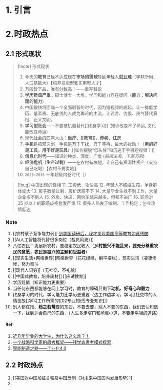 # 1. 引言


# 2.时政热点
## 2.1 形式现状
> [!note] 形式现状
> 1. 今天的**教育**已经不适应现在**市场的需球**导致年轻人**就业难**（学非所用、人口基数大）【培养技能型和实用型人才】
> 2. 万般皆下品，唯有分数高！——重写轻说
> 3. **学历贬值严重**：硕士博士一大堆，学问和能力存在疑问（**能力：解决问题的能力**）
> 4. 中国很快将面临一个全面弱智的时代，因为短视频的崛起，让一群低学历、低素质、无底线的人成为舆论的主流，让谣言、仇恨、戾气替代真相、正义文明。
> 5. **学习型社会**——不要被机器替代[[终身学习]] (知识改变不了命运, 文化能改变命运)
> 6. 现代社会的四座大山：**医疗、[[教育]]、养老、住房**
> 7. **手机**是把双刃剑，手机是万千干扰，万千等待，最大的扰动！（**用的好是工具，用不好是玩具**）[[如何摆脱“低头族”和沉迷于手机短视频？]]
> 8. **信息化时代**——知识的种类、深度、广度 (*前所未有、千差万别*)
> 9. **经济危机（生产过剩）**——在农村有块地，让自己有资源性资产（支持自己吃喝）【农村不要卖地】
> 10. `2025~2035` 十年超级内卷时代（）

> [!bug] 中国出现的怪相
> 11. 工资低，物价高
> 12. 年轻人不结婚生孩，单身群体庞大
> 13. 房子数量过剩，房价居高不下
> 14. 大量毕业生找不到工作，大量企业招不到人
> 15. 外卖、快递、网约车越来越多，但都不进厂
> 16. 职场对 35 岁以上的职场歧视愈发严重
> 17. 很多人热衷于编制、工作稳定；创业热情低迷

### Note
1. [[农村孩子竞争能力弱]] [到美国读研后，我才发现美国高等教育如此残酷](https://mp.weixin.qq.com/s/UVJhLsZWmjNpaKv53v7Z2A)
2. [[Ai人工智能将代替很多岗位（裁员风波）]]
3. 八亿农民：发展新农村，要稳定农民收入（**乡村振兴不能乱来，要充分尊重农民的意愿，农民是振兴的主题和受益者**）
4. [[现实生活≠网络世界]]网络世界（花花绿绿，躺平摆烂），现实生活（凄凄惨惨，努力奋斗
5.  [[现代人词穷]]（无社交、不礼貌）
6. [[中国式教育，培养废材]] [[应试教育]]
7. 学历贬值（知识能力更重要）
8. 当任何东西都能够在网上学习时，教育的障碍只剩下**动机、好奇心和毅力**
9. 终身学习的时代，学习能力比学历更重要（边工作边学习，学习[[社交中的人情世故]]学习工作所需的[[02专业知识|专业知识]]）
10. 别人都在抢、**趋之若鹜**要的东西，不要去要，别人不要的东西，我们去认知选一下，找到适合自己的东西，（人生多走窄门和崎岖小道，不要走平坦的道路）
#### Ref
1. [近几年毕业的大学生，为什么这么难？！](https://mp.weixin.qq.com/s/Zcs7Ub3btWe_rREE541VAQ)
2. [一个战略科学家的思考框架——钱学森思考模式探索](https://mp.weixin.qq.com/s/_6tUphh8OuaJKfv2O-5Fog)
3. [智能制造之路——工业化4.0](https://mp.weixin.qq.com/s/LZYchdP_9rmNg_aY4iIhCQ)
## 2.2 时政热点
1. [[美国对中国加征关税及中国反制（对未来中国国内发展形势）]]
2. 